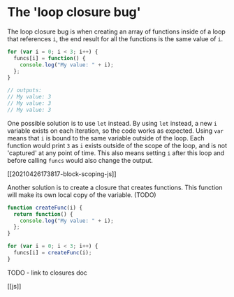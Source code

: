 # The 'loop closure bug'

The loop closure bug is when creating an array of functions inside of a loop that references `i`, the end result for all the functions is the same value of `i`.

```js
for (var i = 0; i < 3; i++) {
  funcs[i] = function() {
    console.log("My value: " + i);
  };
}

// outputs:
// My value: 3
// My value: 3
// My value: 3
```

One possible solution is to use `let` instead. By using `let` instead, a new `i` variable exists on each iteration, so the code works as expected. Using `var` means that `i` is bound to the same variable outside of the loop. Each function would print `3` as `i` exists outside of the scope of the loop, and is not 'captured' at any point of time. This also means setting `i` after this loop and before calling `funcs` would also change the output.

[[20210426173817-block-scoping-js]]

Another solution is to create a closure that creates functions. This function will make its own local copy of the variable. (TODO)
```js
function createFunc(i) {
  return function() {
    console.log("My value: " + i);
  };
}

for (var i = 0; i < 3; i++) {
  funcs[i] = createFunc(i);
}
```

TODO - link to closures doc

[[js]]